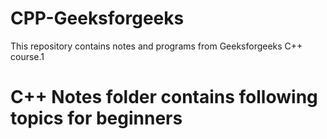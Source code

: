 # CPP-Geeksforgeeks
This repository contains notes and programs from Geeksforgeeks C++ course.1
<h1>C++ Notes folder contains following topics for beginners</h1>
